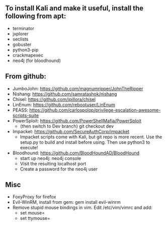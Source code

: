 ## To install Kali and make it useful, install the following from apt:

- terminator
- jxplorer
- seclists
- gobuster
- python3-pip
- crackmapexec
- neo4j (for bloodhound)

## From github:
- JumboJohn: https://github.com/magnumripper/JohnTheRipper
- Nishang: https://github.com/samratashok/nishang
- Chisel: https://github.com/jpillora/chisel
- LinEnum: https://github.com/rebootuser/LinEnum
- PEASS: https://github.com/carlospolop/privilege-escalation-awesome-scripts-suite
- PowerSploit: https://github.com/PowerShellMafia/PowerSploit
  - (then switch to Dev branch) git checkout dev
- Impacket: https://github.com/SecureAuthCorp/impacket
  - Impacket scripts come with Kali, but git repo is more recent. Use the setup.py to build and install before using. Then use python3 to execute!
- Bloodhound: https://github.com/BloodHoundAD/BloodHound
  - start up neo4j: neo4j console
  - Visit the resulting localhost port
  - Create a password for the neo4j user

## Misc
- FoxyProxy for firefox
- Evil-WinRM, install from gem: gem install evil-winrm
- Remove stupid mouse bindings in vim. Edit /etc/vim/vimrc and add:
  - set mouse=
  - set ttymouse=
